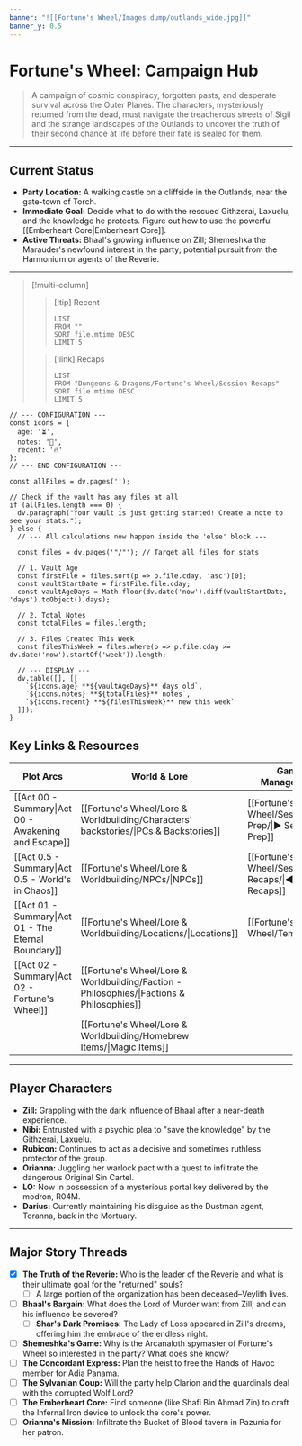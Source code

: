 ```yaml
---
banner: "![[Fortune's Wheel/Images dump/outlands_wide.jpg]]"
banner_y: 0.5
---
```


# Fortune's Wheel: Campaign Hub

> A campaign of cosmic conspiracy, forgotten pasts, and desperate survival across the Outer Planes. The characters, mysteriously returned from the dead, must navigate the treacherous streets of Sigil and the strange landscapes of the Outlands to uncover the truth of their second chance at life before their fate is sealed for them.

---

## Current Status
*   **Party Location:** A walking castle on a cliffside in the Outlands, near the gate-town of Torch.
*   **Immediate Goal:** Decide what to do with the rescued Githzerai, Laxuelu, and the knowledge he protects. Figure out how to use the powerful [[Emberheart Core|Emberheart Core]].
*   **Active Threats:** Bhaal's growing influence on Zill; Shemeshka the Marauder's newfound interest in the party; potential pursuit from the Harmonium or agents of the Reverie.

---
> [!multi-column]
> > [!tip] Recent
> > ```dataview
> > LIST
> > FROM ""
> > SORT file.mtime DESC
> > LIMIT 5
> > ```
> 
> > [!link] Recaps 
> > 
> > ```dataview
> > LIST
> > FROM "Dungeons & Dragons/Fortune's Wheel/Session Recaps"
> > SORT file.mtime DESC
> > LIMIT 5
> > ```


```dataviewjs
// --- CONFIGURATION ---
const icons = {
  age: '⏳',
  notes: '📝',
  recent: '🔥'
};
// --- END CONFIGURATION ---

const allFiles = dv.pages('');

// Check if the vault has any files at all
if (allFiles.length === 0) {
  dv.paragraph("Your vault is just getting started! Create a note to see your stats.");
} else {
  // --- All calculations now happen inside the 'else' block ---

  const files = dv.pages('"/"'); // Target all files for stats

  // 1. Vault Age
  const firstFile = files.sort(p => p.file.cday, 'asc')[0];
  const vaultStartDate = firstFile.file.cday;
  const vaultAgeDays = Math.floor(dv.date('now').diff(vaultStartDate, 'days').toObject().days);

  // 2. Total Notes
  const totalFiles = files.length; 
  
  // 3. Files Created This Week
  const filesThisWeek = files.where(p => p.file.cday >= dv.date('now').startOf('week')).length;

  // --- DISPLAY ---
  dv.table([], [[
    `${icons.age} **${vaultAgeDays}** days old`,
    `${icons.notes} **${totalFiles}** notes`,
    `${icons.recent} **${filesThisWeek}** new this week`
  ]]);
}
```


## Key Links & Resources

| Plot Arcs                                           | World & Lore                                                                              | Game Management                                       |
| --------------------------------------------------- | ----------------------------------------------------------------------------------------- | ----------------------------------------------------- |
| [[Act 00 - Summary\|Act 00 - Awakening and Escape]] | [[Fortune's Wheel/Lore & Worldbuilding/Characters' backstories/\|PCs & Backstories]]      | [[Fortune's Wheel/Session Prep/\|► Session Prep]]     |
| [[Act 0.5 - Summary\|Act 0.5 - World's in Chaos]]   | [[Fortune's Wheel/Lore & Worldbuilding/NPCs/\|NPCs]]                                      | [[Fortune's Wheel/Session Recaps/\|◄ Session Recaps]] |
| [[Act 01 - Summary\|Act 01 - The Eternal Boundary]] | [[Fortune's Wheel/Lore & Worldbuilding/Locations/\|Locations]]                            | [[Fortune's Wheel/Templates/]]                        |
| [[Act 02 - Summary\|Act 02 - Fortune's Wheel]]      | [[Fortune's Wheel/Lore & Worldbuilding/Faction - Philosophies/\|Factions & Philosophies]] |                                                       |
|                                                     | [[Fortune's Wheel/Lore & Worldbuilding/Homebrew Items/\|Magic Items]]                     |                                                       |

---

## Player Characters

*   **Zill:** Grappling with the dark influence of Bhaal after a near-death experience.
*   **Nibi:** Entrusted with a psychic plea to "save the knowledge" by the Githzerai, Laxuelu.
*   **Rubicon:** Continues to act as a decisive and sometimes ruthless protector of the group.
*   **Orianna:** Juggling her warlock pact with a quest to infiltrate the dangerous Original Sin Cartel.
*   **LO:** Now in possession of a mysterious portal key delivered by the modron, R04M.
*   **Darius:** Currently maintaining his disguise as the Dustman agent, Toranna, back in the Mortuary.

---

## Major Story Threads

- [x] **The Truth of the Reverie:** Who is the leader of the Reverie and what is their ultimate goal for the "returned" souls?
	- [ ] A large portion of the organization has been deceased–Veylith lives.
- [ ] **Bhaal's Bargain:** What does the Lord of Murder want from Zill, and can his influence be severed?
	- [ ] **Shar's Dark Promises:** The Lady of Loss appeared in Zill's dreams, offering him the embrace of the endless night. 
- [ ] **Shemeshka's Game:** Why is the Arcanaloth spymaster of Fortune's Wheel so interested in the party? What does she know?
- [ ] **The Concordant Express:** Plan the heist to free the Hands of Havoc member for Adia Panama.
- [ ] **The Sylvanian Coup:** Will the party help Clarion and the guardinals deal with the corrupted Wolf Lord?
- [ ] **The Emberheart Core:** Find someone (like Shafi Bin Ahmad Zin) to craft the Infernal Iron device to unlock the core's power.
- [ ] **Orianna's Mission:** Infiltrate the Bucket of Blood tavern in Pazunia for her patron.
